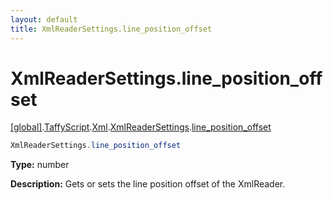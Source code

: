 ```yaml
---
layout: default
title: XmlReaderSettings.line_position_offset
---
```


# XmlReaderSettings.line_position_offset

[\[global\]]({{site.baseurl}}/docs/).[TaffyScript]({{site.baseurl}}/docs/TaffyScript/).[Xml]({{site.baseurl}}/docs/TaffyScript/Xml/).[XmlReaderSettings]({{site.baseurl}}/docs/TaffyScript/Xml/XmlReaderSettings/).[line_position_offset]({{site.baseurl}}/docs/TaffyScript/Xml/XmlReaderSettings/line_position_offset/)

```cs
XmlReaderSettings.line_position_offset
```

**Type:** number

**Description:** Gets or sets the line position offset of the XmlReader.
